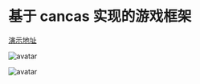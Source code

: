 # 基于 cancas 实现的游戏框架

[演示地址](https://game.dashao.me)

![avatar](https://ae01.alicdn.com/kf/U25f0aa9c96c444d2b568d0d858895a87h.gif)

![avatar](https://ae01.alicdn.com/kf/U4ad187ad267740918cd9863d9400d895r.gif)
